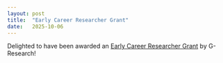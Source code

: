 ```yaml
---
layout: post
title:  "Early Career Researcher Grant"
date:   2025-10-06
---
```


Delighted to have been awarded an
[Early Career Researcher Grant](https://www.gresearch.com/news/g-research-august-2025-grant-winners/)
by G-Research!
